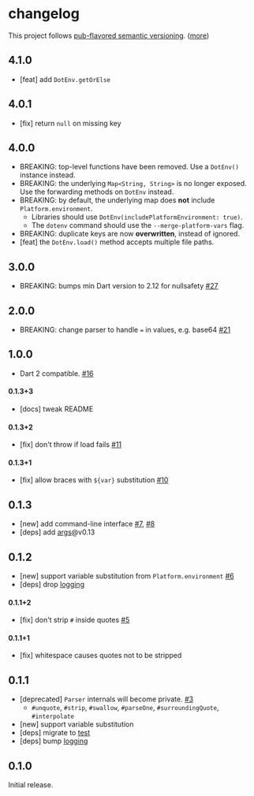 changelog
=========

This project follows [pub-flavored semantic versioning][pub-semver]. ([more][pub-semver-readme])

[pub-semver]: https://www.dartlang.org/tools/pub/versioning.html#semantic-versions
[pub-semver-readme]: https://pub.dartlang.org/packages/pub_semver

## 4.1.0

- [feat] add `DotEnv.getOrElse`

## 4.0.1

- [fix] return `null` on missing key

4.0.0
-----

- BREAKING: top-level functions have been removed.  Use a `DotEnv()` instance instead.
- BREAKING: the underlying `Map<String, String>` is no longer exposed.  Use the forwarding methods on `DotEnv` instead.
- BREAKING: by default, the underlying map does **not** include `Platform.environment`.
  - Libraries should use `DotEnv(includePlatformEnvironment: true)`.
  - The `dotenv` command should use the `--merge-platform-vars` flag.
- BREAKING: duplicate keys are now **overwritten**, instead of ignored.
- [feat] the `DotEnv.load()` method accepts multiple file paths.

3.0.0
-----

- BREAKING: bumps min Dart version to 2.12 for nullsafety [#27][]

2.0.0
-----

- BREAKING: change parser to handle `=` in values, e.g. base64 [#21][]

1.0.0
-----

- Dart 2 compatible. [#16][]

#### 0.1.3+3

- [docs] tweak README

#### 0.1.3+2

- [fix] don't throw if load fails [#11][]

#### 0.1.3+1

- [fix] allow braces with `${var}` substitution [#10][]

0.1.3
-----

- [new] add command-line interface [#7][], [#8][]
- [deps] add [args][]@v0.13

[args]: https://pub.dartlang.org/packages/args

0.1.2
-----

- [new] support variable substitution from `Platform.environment` [#6][]
- [deps] drop [logging][]

#### 0.1.1+2

- [fix] don't strip `#` inside quotes [#5][]

#### 0.1.1+1

- [fix] whitespace causes quotes not to be stripped

0.1.1
-----

- [deprecated] `Parser` internals will become private. [#3][]
    - `#unquote`, `#strip`, `#swallow`, `#parseOne`, `#surroundingQuote`, `#interpolate`
- [new] support variable substitution
- [deps] migrate to [test][]
- [deps] bump [logging][]

[test]: https://pub.dartlang.org/packages/test
[logging]: https://pub.dartlang.org/packages/logging

0.1.0
-----

Initial release.

[#3]: https://github.com/mockturtl/dotenv/issues/3
[#5]: https://github.com/mockturtl/dotenv/issues/5
[#6]: https://github.com/mockturtl/dotenv/issues/6
[#7]: https://github.com/mockturtl/dotenv/issues/7
[#8]: https://github.com/mockturtl/dotenv/issues/8
[#10]: https://github.com/mockturtl/dotenv/issues/10
[#11]: https://github.com/mockturtl/dotenv/issues/11
[#16]: https://github.com/mockturtl/dotenv/issues/16
[#21]: https://github.com/mockturtl/dotenv/pull/21
[#27]: https://github.com/mockturtl/dotenv/pull/27
